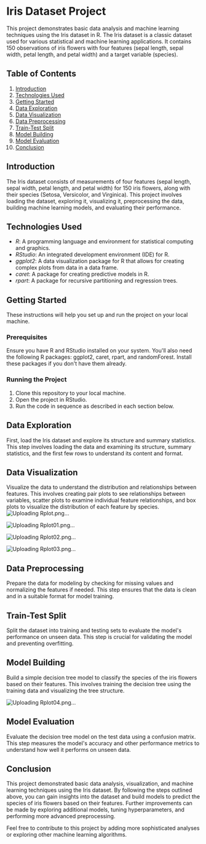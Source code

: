 # Iris Dataset Project

This project demonstrates basic data analysis and machine learning techniques using the Iris dataset in R. The Iris dataset is a classic dataset used for various statistical and machine learning applications. It contains 150 observations of iris flowers with four features (sepal length, sepal width, petal length, and petal width) and a target variable (species).

## Table of Contents
1. [Introduction](#introduction)
2. [Technologies Used](#technologies-used)
3. [Getting Started](#getting-started)
4. [Data Exploration](#data-exploration)
5. [Data Visualization](#data-visualization)
6. [Data Preprocessing](#data-preprocessing)
7. [Train-Test Split](#train-test-split)
8. [Model Building](#model-building)
9. [Model Evaluation](#model-evaluation)
10. [Conclusion](#conclusion)

## Introduction
The Iris dataset consists of measurements of four features (sepal length, sepal width, petal length, and petal width) for 150 iris flowers, along with their species (Setosa, Versicolor, and Virginica). This project involves loading the dataset, exploring it, visualizing it, preprocessing the data, building machine learning models, and evaluating their performance.

## Technologies Used
- *R*: A programming language and environment for statistical computing and graphics.
- *RStudio*: An integrated development environment (IDE) for R.
- *ggplot2*: A data visualization package for R that allows for creating complex plots from data in a data frame.
- *caret*: A package for creating predictive models in R.
- *rpart*: A package for recursive partitioning and regression trees.


## Getting Started
These instructions will help you set up and run the project on your local machine.

### Prerequisites
Ensure you have R and RStudio installed on your system. You'll also need the following R packages: ggplot2, caret, rpart, and randomForest. Install these packages if you don't have them already.

### Running the Project
1. Clone this repository to your local machine.
2. Open the project in RStudio.
3. Run the code in sequence as described in each section below.

## Data Exploration
First, load the Iris dataset and explore its structure and summary statistics. This step involves loading the data and examining its structure, summary statistics, and the first few rows to understand its content and format.

## Data Visualization
Visualize the data to understand the distribution and relationships between features. This involves creating pair plots to see relationships between variables, scatter plots to examine individual feature relationships, and box plots to visualize the distribution of each feature by species.
![Uploading Rplot.png…]()

![Uploading Rplot01.png…]()

![Uploading Rplot02.png…]()

![Uploading Rplot03.png…]()

## Data Preprocessing
Prepare the data for modeling by checking for missing values and normalizing the features if needed. This step ensures that the data is clean and in a suitable format for model training.

## Train-Test Split
Split the dataset into training and testing sets to evaluate the model's performance on unseen data. This step is crucial for validating the model and preventing overfitting.

## Model Building
Build a simple decision tree model to classify the species of the iris flowers based on their features. This involves training the decision tree using the training data and visualizing the tree structure.

![Uploading Rplot04.png…]()

## Model Evaluation
Evaluate the decision tree model on the test data using a confusion matrix. This step measures the model's accuracy and other performance metrics to understand how well it performs on unseen data.


## Conclusion
This project demonstrated basic data analysis, visualization, and machine learning techniques using the Iris dataset. By following the steps outlined above, you can gain insights into the dataset and build models to predict the species of iris flowers based on their features. Further improvements can be made by exploring additional models, tuning hyperparameters, and performing more advanced preprocessing.

Feel free to contribute to this project by adding more sophisticated analyses or exploring other machine learning algorithms.
